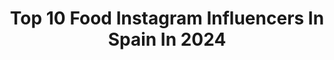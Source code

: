 ---
title: Top 10 Food Instagram Influencers In Spain In 2024
description: >-
  Find top food Instagram influencers in Spain in 2024. Most popular hashtags: #food #foodie #spain #healthyfood.
platform: Instagram
hits: 702
text_top: Discover the top-rated Instagram profiles on inBeat.
text_bottom: Our search engine has 702 Instagram influencers like this in Spain for you to collaborate.
profiles:
  - username: "exploringwithjuan"
    fullname: >-
      Juan 🌞 Edinburgh, UK
    bio: >-
      travel • lifestyle • foodie & coffee lover ☕️ content creation & all things social media 📸 📍edinburgh-based / dubai ⇌ spain —— let’s work together! ✉️
    location: "Spain"
    followers: 8271
    engagement: 974
    commentsToLikes: 0.072591
    id: ck0txy2prkyft0i19zb9qcrtf
    verified: false
    hashtags: "#barcelona, #barcelonagram, #spaintravel, #guardiantravelsnaps"
  - username: "infinityplatter"
    fullname: >-
      Infinity Platter
    bio: >-
      Aashritha Daggubati Exploring the world through food💗 Born in 🇮🇳living in Bcn 🇪🇸 New✨@theinfinityretreat YouTube Channel with @allan.rice.lifeandfood
    location: "Spain"
    followers: 311170
    engagement: 406
    commentsToLikes: 0.008812
    id: ck0tww3cyh00h0i195d5s6z62
    verified: false
    hashtags: "#recipeoftheday, #reels, #delicious, #recipes"
  - username: "leticiarlsilva"
    fullname: >-
      Letícia Silva | Lifestyle & Travel
    bio: >-
      ⚡️Makeup artist • Fashion • Explorer • Foodie 💌 leticiasilvacollabs@gmail.com
    location: "Spain"
    followers: 21204
    engagement: 755
    commentsToLikes: 0.064293
    id: clnc00swa5ytk0j08o5rsfp8c
    verified: false
    hashtags: "#outfitideas, #fashiongram, #ootd, #fashioninspo"
  - username: "dirty_closet"
    fullname: >-
      Olga Victoria 🦄 #DirtyEjercito
    bio: >-
      Influencer por sorpresa 🖤 Tiktok +280K Beauty, Moda & Foodie lover 🫰🏻 Contact me: hellodirtycloset@gmail.com 💌
    location: "Spain"
    followers: 129210
    engagement: 469
    commentsToLikes: 0.115366
    id: ck13amp38r4ph0i19ixfyh9td
    verified: false
    hashtags: "#christmasdecor, #tothemoonandback, #summer2021, #navidad2023"
  - username: "pilar_rodero_moda"
    fullname: >-
      Pilar Rodero.
    bio: >-
      👗Fashion💄Beauty 🥗 Food Lifestyle. Brand INFLUENCER 📩 Colaboraciónes ➡️MD 📲 CREADOR DIGITAL ✍️ DESIGNER. 👩‍💻 Imagen Consulting #secretosdeestilo
    location: "Spain"
    followers: 98202
    engagement: 405
    commentsToLikes: 0.211012
    id: ck6u70noeisa80j71alzju2t9
    verified: false
    hashtags: "#bravogreatphoto, #beauty, #shoes, #invitadaperfecta"
  - username: "chefbosquet"
    fullname: >-
      Roberto ChefBosquet
    bio: >-
      CHEF @nakedandsated Recetas fáciles y saludables Best Foodie ‘18/ FORBES 22/23’ 3 LIBROS📕 🍽 📜🧑‍🍳 LeCordon Bleu 🔪CONSEJERO MCHEF VI🔪 @miwirealdrinks
    location: "Spain"
    followers: 1663635
    engagement: 475
    commentsToLikes: 0.016431
    id: ck14i3pdtdhkm0i1905h2uszc
    verified: true
    hashtags: "#reelsfoodie, #recetacasera, #chocolate, #videoreceta"
  - username: "callmequeendasha"
    fullname: >-
      Daria Merzlikina 👸🏼
    bio: >-
      📍Valencia&Calpe 🔁 Ius est ars boni et aequi⚖️ FASHION/LIFESTYLE/FOODIE 😎 🐈‍⬛🐈‍⬛🐈‍⬛
    location: "Spain"
    followers: 20604
    engagement: 486
    commentsToLikes: 0.030470
    id: closq3yi9nfp80j08wlmszq3l
    verified: false
    hashtags: "#tualbacete, #alicante, #altea, #costablancadreamlife"
  - username: "maxiaj"
    fullname: >-
      Maxi AJ
    bio: >-
      • Content Creator • Foodie • Traveller 📍Madrid 📩 maxi.aj@noatheagency.com
    location: "Spain"
    followers: 118713
    engagement: 528
    commentsToLikes: 0.167178
    id: ckaouf3euzzzh0i786wy76o17
    verified: false
    hashtags: "#comidasrapidas, #lifehack, #avena, #healthyfood"
  - username: "fabi_beneito"
    fullname: >-
      Fabian Beneito
    bio: >-
      𝗙𝗶𝘁𝘁𝗲𝘀𝘁 𝗶𝗻🇪🇸 𝟮𝟬•𝟮𝟭•𝟮𝟮•𝟮𝟯 @tyrsport Athlete @trainingculture Athlete @picsil_sport @noccospain @fittestfreakest Athlete @foodspring_es @rusterfitness
    location: "Spain"
    followers: 36759
    engagement: 630
    commentsToLikes: 0.007560
    id: ck5hr9k1uui4k0i11dfgurc7x
    verified: false
    hashtags: "#iamachampion, #crossfitsemifinals, #work, #recoverclean"
  - username: "veganiacos"
    fullname: >-
      Tono 🌱 Recetas veganas
    bio: >-
      💚 Cocina fácil, saludable y deliciosa 🏳️‍🌈 Rainbow food 📩 veganiacos@gmail.com
    location: "Spain"
    followers: 83418
    engagement: 665
    commentsToLikes: 0.066376
    id: closq41ksnhi60j082upbw0ms
    verified: false
    hashtags: "#desayunosaludable, #cocinasaludable, #recetassingluten, #comesano"
---